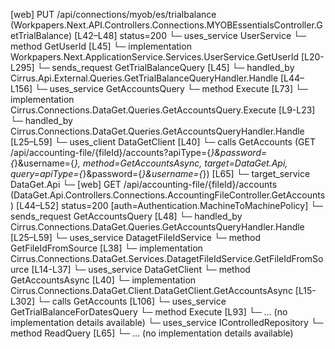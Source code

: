 [web] PUT /api/connections/myob/es/trialbalance  (Workpapers.Next.API.Controllers.Connections.MYOBEssentialsController.GetTrialBalance)  [L42–L48] status=200
  └─ uses_service UserService
    └─ method GetUserId [L45]
      └─ implementation Workpapers.Next.ApplicationService.Services.UserService.GetUserId [L20-L295]
  └─ sends_request GetTrialBalanceQuery [L45]
    └─ handled_by Cirrus.Api.External.Queries.GetTrialBalanceQueryHandler.Handle [L44–L156]
      └─ uses_service GetAccountsQuery
        └─ method Execute [L73]
          └─ implementation Cirrus.Connections.DataGet.Queries.GetAccountsQuery.Execute [L9-L23]
            └─ handled_by Cirrus.Connections.DataGet.Queries.GetAccountsQueryHandler.Handle [L25–L59]
              └─ uses_client DataGetClient [L40]
                └─ calls GetAccounts (GET /api/accounting-file/{fileId}/accounts?apiType={*}&password={*}&username={*}, method=GetAccountsAsync, target=DataGet.Api, query=apiType={*}&password={*}&username={*}) [L65]
                  └─ target_service DataGet.Api
                    └─ [web] GET /api/accounting-file/{fileId}/accounts  (DataGet.Api.Controllers.Connections.AccountingFileController.GetAccounts)  [L44–L52] status=200 [auth=Authentication.MachineToMachinePolicy]
                      └─ sends_request GetAccountsQuery [L48]
                        └─ handled_by Cirrus.Connections.DataGet.Queries.GetAccountsQueryHandler.Handle [L25–L59]
              └─ uses_service DatagetFileIdService
                └─ method GetFileIdFromSource [L38]
                  └─ implementation Cirrus.Connections.DataGet.Services.DatagetFileIdService.GetFileIdFromSource [L14-L37]
              └─ uses_service DataGetClient
                └─ method GetAccountsAsync [L40]
                  └─ implementation Cirrus.Connections.DataGet.Client.DataGetClient.GetAccountsAsync [L15-L302]
                    └─ calls GetAccounts [L106]
      └─ uses_service GetTrialBalanceForDatesQuery
        └─ method Execute [L93]
          └─ ... (no implementation details available)
      └─ uses_service IControlledRepository<Dataset>
        └─ method ReadQuery [L65]
          └─ ... (no implementation details available)

